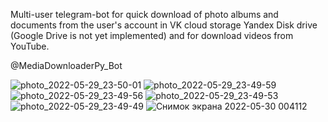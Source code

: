 Multi-user telegram-bot for quick download of photo albums and documents from the user's account in VK cloud storage Yandex Disk drive (Google Drive is not yet implemented) and for download videos from YouTube.

@MediaDownloaderPy_Bot

![photo_2022-05-29_23-50-01](https://user-images.githubusercontent.com/82733942/170891677-623108be-0c12-423d-9c6a-104582f8afe1.jpg)
![photo_2022-05-29_23-49-59](https://user-images.githubusercontent.com/82733942/170891680-b2ff626e-fddb-47cb-99be-abbdc5e86132.jpg)
![photo_2022-05-29_23-49-56](https://user-images.githubusercontent.com/82733942/170891684-4aa28d57-c491-4784-95f5-1ba25f8d8a91.jpg)
![photo_2022-05-29_23-49-53](https://user-images.githubusercontent.com/82733942/170891689-469e6fe7-e768-4618-bcb5-a48d5bb43bda.jpg)
![photo_2022-05-29_23-49-49](https://user-images.githubusercontent.com/82733942/170891690-8ff15525-22a8-4760-9159-f71b2be21e04.jpg)
![Снимок экрана 2022-05-30 004112](https://user-images.githubusercontent.com/82733942/170892401-ece798f5-e934-48d9-96b2-66b8e44fb9c1.png)
